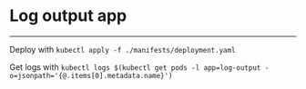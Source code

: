 # Log output app
---

Deploy with ```kubectl apply -f ./manifests/deployment.yaml```

Get logs with ```kubectl logs $(kubectl get pods -l app=log-output -o=jsonpath='{@.items[0].metadata.name}')```
